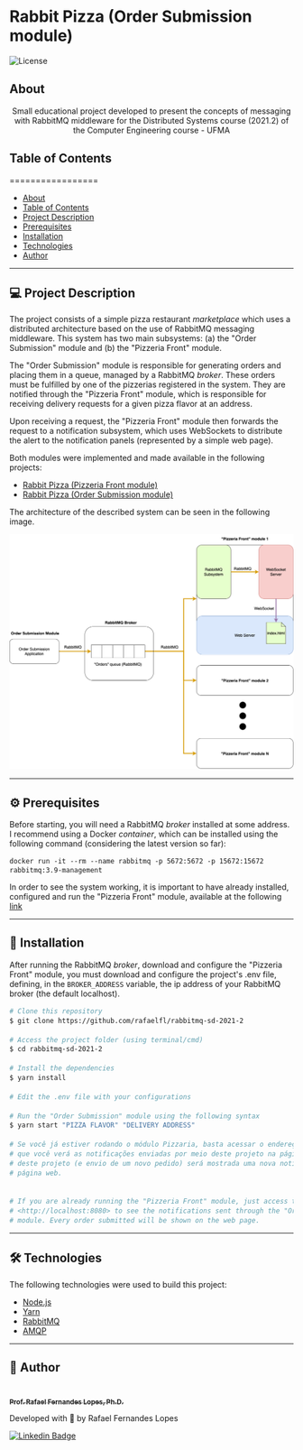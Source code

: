 # Rabbit Pizza (Order Submission module)

![License](https://img.shields.io/badge/license-MIT-brightgreen)

## About

<p align="center">Small educational project developed to present the concepts of messaging with RabbitMQ middleware for the Distributed Systems course (2021.2) of the Computer Engineering course - UFMA</p>


## Table of Contents
=================

   * [About](#about)
   * [Table of Contents](#table-of-contents)
   * [Project Description](#-project-description)
   * [Prerequisites](#prerequisites)
   * [Installation](#-installation)
   * [Technologies](#-technologies)
   * [Author](#-author)

---

## 💻 Project Description

The project consists of a simple pizza restaurant *marketplace* which uses a distributed architecture based on the use of RabbitMQ messaging middleware. This system has two main subsystems: (a) the "Order Submission" module and (b) the "Pizzeria Front" module.

The "Order Submission" module is responsible for generating orders and placing them in a queue, managed by a RabbitMQ *broker*. These orders must be fulfilled by one of the pizzerias registered in the system. They are notified through the "Pizzeria Front" module, which is responsible for receiving delivery requests for a given pizza flavor at an address.

Upon receiving a request, the "Pizzeria Front" module then forwards the request to a notification subsystem, which uses WebSockets to distribute the alert to the notification panels (represented by a simple web page).

Both modules were implemented and made available in the following projects:
- [Rabbit Pizza (Pizzeria Front module)](https://github.com/rafaelfl/rabbitmq-front-sd-2021-2)
- [Rabbit Pizza (Order Submission module)](https://github.com/rafaelfl/rabbitmq-sd-2021-2)

The architecture of the described system can be seen in the following image.

![General Architecture of Rabbit Pizza](resources/rabbit_pizza.png)

---

<a name="prerequisites"></a>
## ⚙️ Prerequisites

Before starting, you will need a RabbitMQ *broker* installed at some address. I recommend using a Docker *container*, which can be installed using the following command (considering the latest version so far):

```
docker run -it --rm --name rabbitmq -p 5672:5672 -p 15672:15672 rabbitmq:3.9-management
```

In order to see the system working, it is important to have already installed, configured and run the "Pizzeria Front" module, available at the following [link](https://github.com/rafaelfl/rabbitmq-front-sd-2021-2)

---

## 🚀 Installation

After running the RabbitMQ *broker*, download and configure the "Pizzeria Front" module, you must download and configure the project's .env file, defining, in the `BROKER_ADDRESS` variable, the ip address of your RabbitMQ broker (the default localhost).

```bash
# Clone this repository
$ git clone https://github.com/rafaelfl/rabbitmq-sd-2021-2

# Access the project folder (using terminal/cmd)
$ cd rabbitmq-sd-2021-2

# Install the dependencies
$ yarn install

# Edit the .env file with your configurations

# Run the "Order Submission" module using the following syntax
$ yarn start "PIZZA FLAVOR" "DELIVERY ADDRESS"

# Se você já estiver rodando o módulo Pizzaria, basta acessar o endereço <http://localhost:8080>
# que você verá as notificações enviadas por meio deste projeto na página web. A cada execução
# deste projeto (e envio de um novo pedido) será mostrada uma nova notificação no painel da
# página web.


# If you are already running the "Pizzeria Front" module, just access the address
# <http://localhost:8080> to see the notifications sent through the "Order Submission"
# module. Every order submitted will be shown on the web page.
```

---

## 🛠 Technologies

The following technologies were used to build this project:

- [Node.js](https://nodejs.org/en/)
- [Yarn](https://yarnpkg.com/)
- [RabbitMQ](https://www.rabbitmq.com/)
- [AMQP](https://github.com/amqp-node/amqplib)

---

## 🦸 Author

<a href="https://github.com/rafaelfl/">
 <img style="border-radius: 50%;" src="https://avatars.githubusercontent.com/u/31193433?v=4" width="100px;" alt=""/>
 <br />
 <sub><b>Prof. Rafael Fernandes Lopes, Ph.D.</b></sub></a>


Developed with 💜 by Rafael Fernandes Lopes

[![Linkedin Badge](https://img.shields.io/badge/-Rafael%20Fernandes%20Lopes-blue?style=flat-square&logo=Linkedin&logoColor=white&link=https://www.linkedin.com/in/rafael-fernandes-lopes/)](https://www.linkedin.com/in/rafael-fernandes-lopes/)
